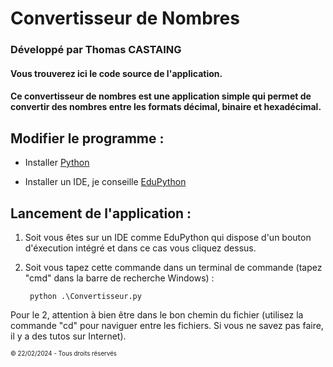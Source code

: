 # Convertisseur de Nombres

### Développé par Thomas CASTAING

#### Vous trouverez ici le code source de l'application.

#### Ce convertisseur de nombres est une application simple qui permet de convertir des nombres entre les formats décimal, binaire et hexadécimal.

Modifier le programme :
------------------

- Installer [Python](https://www.python.org/downloads/windows/)

- Installer un IDE, je conseille [EduPython](https://edupython.tuxfamily.org/)


Lancement de l'application :
------------------
1. Soit vous êtes sur un IDE comme EduPython qui dispose d'un bouton d'éxecution intégré et dans ce cas vous cliquez dessus.
2. Soit vous tapez cette commande dans un terminal de commande (tapez "cmd" dans la barre de recherche Windows) : 
        
        python .\Convertisseur.py

Pour le 2, attention à bien être dans le bon chemin du fichier (utilisez la commande "cd" pour naviguer entre les fichiers.
Si vous ne savez pas faire, il y a des tutos sur Internet).


<small> <small> © 22/02/2024 - Tous droits réservés
